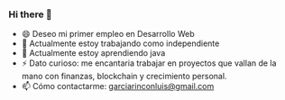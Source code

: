 ### Hi there 👋

<!--
**LuisGarciaDev/LuisGarciaDev** is a ✨ _special_ ✨ repository because its `README.md` (this file) appears on your GitHub profile.

Here are some ideas to get you started:
-->

- 😄 Deseo mi primer empleo en Desarrollo Web
- 🔭 Actualmente estoy trabajando como independiente
- 🌱 Actualmente estoy aprendiendo java
- ⚡ Dato curioso: me encantaria trabajar en proyectos que vallan de la mano con finanzas, blockchain y crecimiento personal.
- 📫 Cómo contactarme: garciarinconluis@gmail.com

